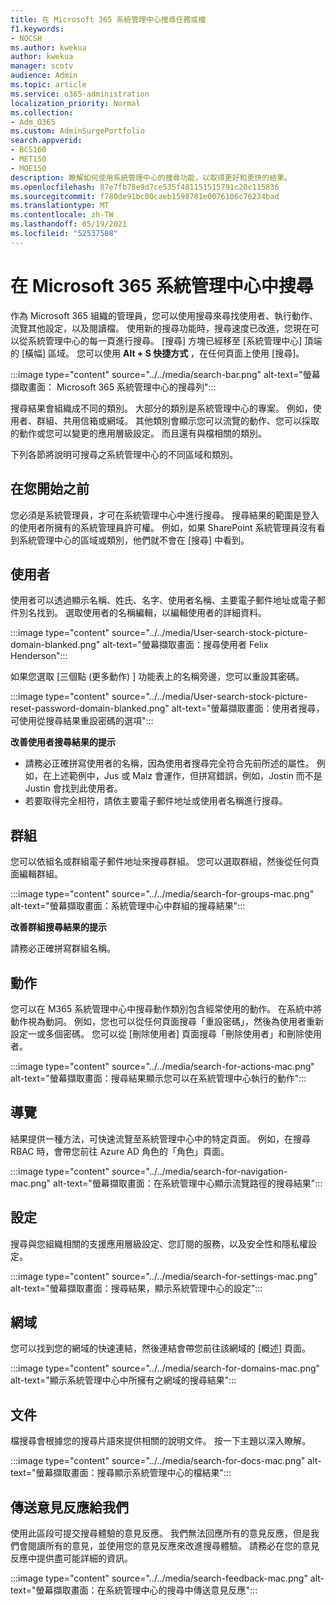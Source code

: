 ```yaml
---
title: 在 Microsoft 365 系統管理中心搜尋任務或檔
f1.keywords:
- NOCSH
ms.author: kwekua
author: kwekua
manager: scotv
audience: Admin
ms.topic: article
ms.service: o365-administration
localization_priority: Normal
ms.collection:
- Adm_O365
ms.custom: AdminSurgePortfolio
search.appverid:
- BCS160
- MET150
- MOE150
description: 瞭解如何使用系統管理中心的搜尋功能，以取得更好和更快的結果。
ms.openlocfilehash: 87e7fb78e9d7ce535f481151515791c20c115836
ms.sourcegitcommit: f780de91bc00caeb1598781e0076106c76234bad
ms.translationtype: MT
ms.contentlocale: zh-TW
ms.lasthandoff: 05/19/2021
ms.locfileid: "52537508"
---
```

# <a name="search-in-the-microsoft-365-admin-center"></a>在 Microsoft 365 系統管理中心中搜尋

作為 Microsoft 365 組織的管理員，您可以使用搜尋來尋找使用者、執行動作、流覽其他設定，以及閱讀檔。 使用新的搜尋功能時，搜尋速度已改進，您現在可以從系統管理中心的每一頁進行搜尋。 [搜尋] 方塊已經移至 [系統管理中心] 頂端的 [橫幅] 區域。 您可以使用 **Alt + S 快捷方式** ，在任何頁面上使用 [搜尋]。

:::image type="content" source="../../media/search-bar.png" alt-text="螢幕擷取畫面： Microsoft 365 系統管理中心的搜尋列":::

搜尋結果會組織成不同的類別。 大部分的類別是系統管理中心的專案。 例如，使用者、群組、共用信箱或網域。 其他類別會顯示您可以流覽的動作、您可以採取的動作或您可以變更的應用層級設定。 而且還有與檔相關的類別。

下列各節將說明可搜尋之系統管理中心的不同區域和類別。

## <a name="before-you-begin"></a>在您開始之前

您必須是系統管理員，才可在系統管理中心中進行搜尋。 搜尋結果的範圍是登入的使用者所擁有的系統管理員許可權。 例如，如果 SharePoint 系統管理員沒有看到系統管理中心的區域或類別，他們就不會在 [搜尋] 中看到。

## <a name="users"></a>使用者

使用者可以透過顯示名稱、姓氏、名字、使用者名稱、主要電子郵件地址或電子郵件別名找到。 選取使用者的名稱編輯，以編輯使用者的詳細資料。

:::image type="content" source="../../media/User-search-stock-picture-domain-blanked.png" alt-text="螢幕擷取畫面：搜尋使用者 Felix Henderson":::

如果您選取 [三個點 (更多動作) ] 功能表上的名稱旁邊，您可以重設其密碼。

:::image type="content" source="../../media/User-search-stock-picture-reset-password-domain-blanked.png" alt-text="螢幕擷取畫面：使用者搜尋，可使用從搜尋結果重設密碼的選項":::

**改善使用者搜尋結果的提示**

- 請務必正確拼寫使用者的名稱，因為使用者搜尋完全符合先前所述的屬性。 例如，在上述範例中，Jus 或 Malz 會運作，但拼寫錯誤，例如，Jostin 而不是 Justin 會找到此使用者。
- 若要取得完全相符，請依主要電子郵件地址或使用者名稱進行搜尋。

## <a name="groups"></a>群組

您可以依組名或群組電子郵件地址來搜尋群組。 您可以選取群組，然後從任何頁面編輯群組。

:::image type="content" source="../../media/search-for-groups-mac.png" alt-text="螢幕擷取畫面：系統管理中心中群組的搜尋結果":::

**改善群組搜尋結果的提示**

請務必正確拼寫群組名稱。

## <a name="actions"></a>動作

您可以在 M365 系統管理中心中搜尋動作類別包含經常使用的動作。 在系統中將動作視為動詞。 例如，您也可以從任何頁面搜尋「重設密碼」，然後為使用者重新設定一或多個密碼。 您可以從 [刪除使用者] 頁面搜尋「刪除使用者」和刪除使用者。

:::image type="content" source="../../media/search-for-actions-mac.png" alt-text="螢幕擷取畫面：搜尋結果顯示您可以在系統管理中心執行的動作":::

## <a name="navigation"></a>導覽

結果提供一種方法，可快速流覽至系統管理中心中的特定頁面。 例如，在搜尋 RBAC 時，會帶您前往 Azure AD 角色的「角色」頁面。

:::image type="content" source="../../media/search-for-navigation-mac.png" alt-text="螢幕擷取畫面：在系統管理中心顯示流覽路徑的搜尋結果":::

## <a name="settings"></a>設定

搜尋與您組織相關的支援應用層級設定、您訂閱的服務，以及安全性和隱私權設定。

:::image type="content" source="../../media/search-for-settings-mac.png" alt-text="螢幕擷取畫面：搜尋結果，顯示系統管理中心的設定":::

## <a name="domain"></a>網域

您可以找到您的網域的快速連結，然後連結會帶您前往該網域的 [概述] 頁面。

:::image type="content" source="../../media/search-for-domains-mac.png" alt-text="顯示系統管理中心中所擁有之網域的搜尋結果":::

## <a name="documentation"></a>文件

檔搜尋會根據您的搜尋片語來提供相關的說明文件。 按一下主題以深入瞭解。

:::image type="content" source="../../media/search-for-docs-mac.png" alt-text="螢幕擷取畫面：搜尋顯示系統管理中心的檔結果":::

## <a name="send-us-feedback"></a>傳送意見反應給我們

使用此區段可提交搜尋體驗的意見反應。 我們無法回應所有的意見反應，但是我們會閱讀所有的意見，並使用您的意見反應來改進搜尋體驗。 請務必在您的意見反應中提供盡可能詳細的資訊。

:::image type="content" source="../../media/search-feedback-mac.png" alt-text="螢幕擷取畫面：在系統管理中心的搜尋中傳送意見反應":::
